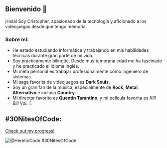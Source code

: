 ## Bienvenido 👋  
¡Hola! Soy Cristopher, apasionado de la tecnología y aficionado a los videojuegos desde que tengo memoria.

### Sobre mí:

- He estado estudiando informática y trabajando en mis habilidades técnicas durante gran parte de mi vida.  
- Soy prácticamente bilingüe. Desde muy temprana edad me ha fascinado y he practicado el idioma inglés.
- Mi meta personal es trabajar profesionalmente como ingeniero de sistemas.  
- Mi saga favorita de videojuegos es **Dark Souls**.  
- Soy un gran fan de la música, especialmente de **Rock**, **Metal**, **Alternativo** e incluso **Country**.  
- Mi director favorito es **Quentin Tarantino**, y mi película favorita es *Kill Bill Vol. 1*.  


## #30NitesOfCode:
  [Check out my progress!](https://www.codedex.io/@HereticCode/30-nites-of-code)
  
  ![@HereticCode #30NitesOfCode](https://www.codedex.io/api/petStatus?user=HereticCode)
